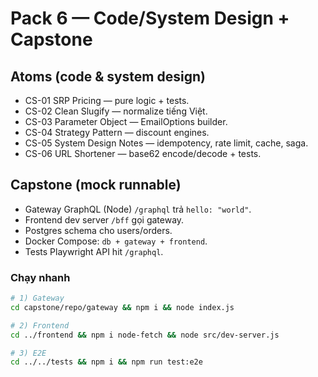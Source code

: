 # Pack 6 — Code/System Design + Capstone
## Atoms (code & system design)
- CS-01 SRP Pricing — pure logic + tests.
- CS-02 Clean Slugify — normalize tiếng Việt.
- CS-03 Parameter Object — EmailOptions builder.
- CS-04 Strategy Pattern — discount engines.
- CS-05 System Design Notes — idempotency, rate limit, cache, saga.
- CS-06 URL Shortener — base62 encode/decode + tests.

## Capstone (mock runnable)
- Gateway GraphQL (Node) `/graphql` trả `hello: "world"`.
- Frontend dev server `/bff` gọi gateway.
- Postgres schema cho users/orders.
- Docker Compose: `db + gateway + frontend`.
- Tests Playwright API hit `/graphql`.

### Chạy nhanh
```bash
# 1) Gateway
cd capstone/repo/gateway && npm i && node index.js

# 2) Frontend
cd ../frontend && npm i node-fetch && node src/dev-server.js

# 3) E2E
cd ../../tests && npm i && npm run test:e2e
```
